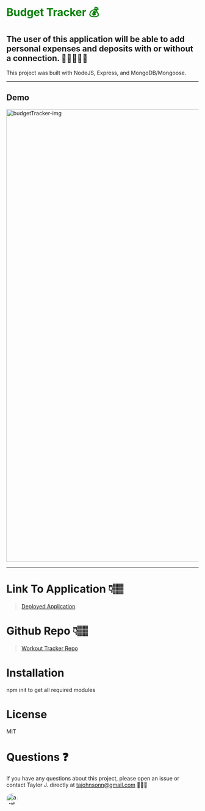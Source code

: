 # <span style="color:green">Budget Tracker 💰</span>

## The user of this application will be able to add personal expenses and deposits with or without a connection. 💸💸💸💸💸

This project was built with NodeJS, Express, and MongoDB/Mongoose.

---
## Demo

<img width="1187" alt="budgetTracker-img" src="https://user-images.githubusercontent.com/57122209/98058759-59c45280-1dfa-11eb-8c36-3c058decdec2.png">

---

# Link To Application 👇🏽

> [Deployed Application](#)

# Github Repo 👇🏽

> [Workout Tracker Repo](#)

# Installation

npm init to get all required modules

>

# License

MIT

>

# Questions ❓

If you have any questions about this project, please open an issue or contact Taylor J. directly at tajohnsonn@gmail.com 👩🏽‍💻

<img src="https://avatars0.githubusercontent.com/u/57122209?s=460&v=4"
alt="avatar" style="border-radius: 16px" width="30" />
